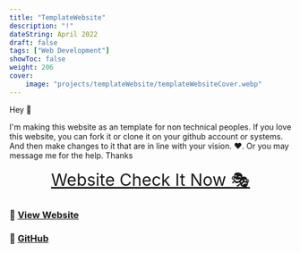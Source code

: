 ```yaml
---
title: "TemplateWebsite"
description: "!"
dateString: April 2022
draft: false
tags: ["Web Development"]
showToc: false
weight: 206
cover:
    image: "projects/templateWebsite/templateWebsiteCover.webp"
--- 
```



 
Hey 🤼

I'm making this website as an template for non technical peoples. If you love this website, you can fork it or clone it on your github account or systems.
And then make changes to it that are in line with your vision. ❤. Or you may message me for the help. Thanks



<p align="center">
  <a style="font-size:30px"  href="https://awwais.me/templateWebsite">
                                      Website Check It Now 🎭</a>

</p>

### 🔗 [View Website](https://awwais.me/templateWebsite)
### 🔗 [GitHub](https://github.com/awwais/templateWebsite)
